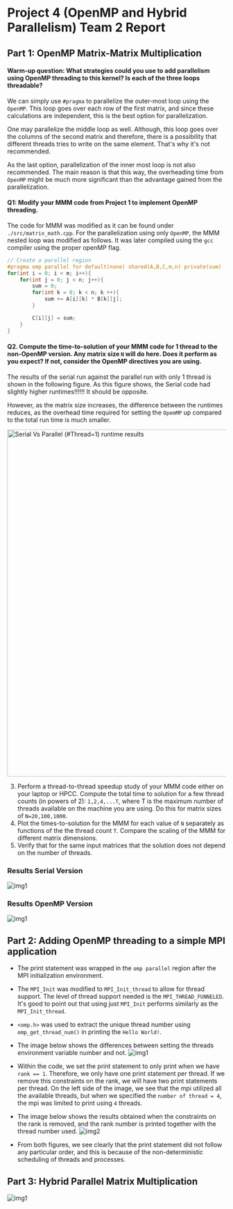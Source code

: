 # Project 4 (OpenMP and Hybrid Parallelism) Team 2 Report

## Part 1: OpenMP Matrix-Matrix Multiplication

#### Warm-up question: What strategies could you use to add parallelism using OpenMP threading to this kernel? Is each of the three loops threadable?

We can simply use `#pragma` to parallelize the outer-most loop using the `OpenMP`. This loop goes over each row of the first matrix, and since these calculations are independent, this is the best option for parallelization. 

One may parallelize the middle loop as well. Although, this loop goes over the columns of the second matrix and therefore, there is a possibility that different threads tries to write on the same element. That's why it's not recommended. 

As the last option, parallelization of the inner most loop is not also recommended. The main reason is that this way, the overheading time from `OpenMP` might be much more significant than the advantage gained from the parallelization. 

#### Q1: Modify your MMM code from Project 1 to implement OpenMP threading.

The code for MMM was modified as it can be found under `./src/matrix_math.cpp`. For the parallelization using only `OpenMP`, the MMM nested loop was modified as follows. It was later compiled using the `gcc` compiler using the proper openMP flag.

``` C++
// Create a parallel region
#pragma omp parallel for default(none) shared(A,B,C,m,n) private(sum)
for(int i = 0; i < m; i++){
    for(int j = 0; j < n; j++){
        sum = 0;
        for(int k = 0; k < n; k ++){
            sum += A[i][k] * B[k][j];
        }

        C[i][j] = sum;
    }
}
```

#### Q2. Compute the time-to-solution of your MMM code for 1 thread to the non-OpenMP version. Any matrix size `N` will do here. Does it perform as you expect? If not, consider the OpenMP directives you are using.

The results of the serial run against the parallel run with only 1 thread is shown in the following figure. As this figure shows, the Serial code had slightly higher runtimes!!!!!! It should be opposite.

However, as the matrix size increases, the difference between the runtimes reduces, as the overhead time required for setting the `OpemMP` up compared to the total run time is much smaller. 

<img src="./analysis/Fig01_Serial_Thread1.png" alt="Serial Vs Parallel (#Thread=1) runtime results" width=800>

3. Perform a thread-to-thread speedup study of your MMM code either on your laptop or HPCC. Compute the total time to solution for a few thread counts (in powers of 2): `1,2,4,...T`, where T is the maximum number of threads available on the machine you are using. Do this for matrix sizes of `N=20,100,1000`.
4. Plot the times-to-solution for the MMM for each value of `N` separately as functions of the the thread count `T`. Compare the scaling of the MMM for different matrix dimensions.
5. Verify that for the same input matrices that the solution does not depend on the number of threads.


### Results Serial Version
![img1](/analysis/serial_results.jpg)

### Results OpenMP Version
![img1](/analysis/openmp_results.jpg)

## Part 2: Adding OpenMP threading to a simple MPI application
- The print statement was wrapped in the `omp parallel` region after the MPI initialization environment.
- The `MPI_Init` was modified to `MPI_Init_thread` to allow for thread support. The level of thread support needed is the `MPI_THREAD_FUNNELED`. It's good to point out that using just `MPI_Init` performs similarly as the `MPI_Init_thread`.
- `<omp.h>` was used to extract the unique thread number using `omp_get_thread_num()` in printing the `Hello World!`.
- The image below shows the differences between setting the threads environment variable number and not.
![img1](/analysis/omp_simple_mpi_app.jpg)

- Within the code, we set the print statement to only print when we have `rank == 1`. Therefore, we only have one print statement per thread. If we remove this constraints on the rank, we will have two print statements per thread. 
On the left side of the image, we see that the mpi utilized all the available threads, but when we specified the `number of thread = 4`, the mpi was limited to print using `4` threads.
- The image below shows the results obtained when the constraints on the rank is removed, and the rank number is printed together with the thread number used.
![img2](/analysis/omp_simple_mpi_app_with_rank.jpg)
- From both figures, we see clearly that the print statement did not follow any particular order, and this is because of the non-deterministic scheduling of threads and processes.

## Part 3: Hybrid Parallel Matrix Multiplication
![img1](/analysis/hybrid_results.jpg)